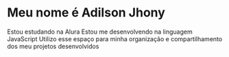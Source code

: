 # Meu nome é Adilson Jhony
Estou estudando na Alura
Estou me desenvolvendo na linguagem JavaScript
Utilizo esse espaço para minha organização e compartilhamento dos meu projetos desenvolvidos
